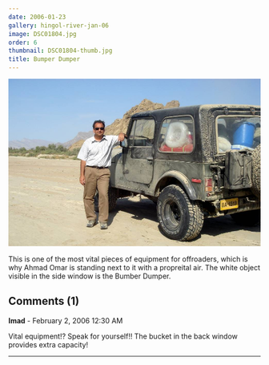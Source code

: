 ```yaml
---
date: 2006-01-23
gallery: hingol-river-jan-06
image: DSC01804.jpg
order: 6
thumbnail: DSC01804-thumb.jpg
title: Bumper Dumper
---
```


![Bumper Dumper](./DSC01804.jpg)

This is one of the most vital pieces of equipment for offroaders, which is why Ahmad Omar is standing next to it with a propreital air. The white object visible in the side window is the Bumber Dumper.

<div id="comments">

## Comments (1)

**Imad** - February  2, 2006 12:30 AM

Vital equipment!? Speak for yourself!! The bucket in the back window provides extra capacity!

---

</div>